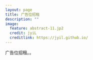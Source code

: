```yaml
---
layout: page
title: 广告位招租
description: ""
image:
  feature: abstract-11.jp2
  credit: jyiL
  creditlink: https://jyil.github.io/
---
```


广告位招租。。
